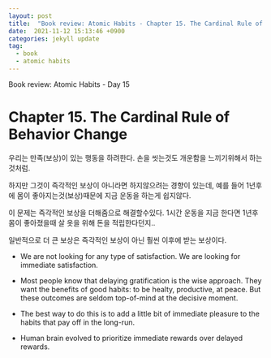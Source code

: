```yaml
---
layout: post
title:  "Book review: Atomic Habits - Chapter 15. The Cardinal Rule of Behavior Change"
date:  2021-11-12 15:13:46 +0900 
categories: jekyll update
tag:
  - book
  - atomic habits
---
```


Book review: Atomic Habits - Day 15

# Chapter 15. The Cardinal Rule of Behavior Change

우리는 만족(보상)이 있는 행동을 하려한다. 손을 씻는것도 개운함을 느끼기위해서 하는것처럼.

하지만 그것이 즉각적인 보상이 아니라면 하지않으려는 경향이 있는데, 예를 들어 1년후에 몸이 좋아지는것(보상)때문에 지금 운동을 하는게 쉽지않다.

이 문제는 즉각적인 보상을 더해줌으로 해결할수있다.  1시간 운동을 지금 한다면 1년후 몸이 좋아졌을때 살 옷을 위해 돈을 적립한다던지..

일반적으로 더 큰 보상은 즉각적인 보상이 아닌 훨씬 이후에 받는 보상이다.

* We are not looking for any type of satisfaction. We are looking for immediate satisfaction.

* Most people know that delaying gratification is the wise approach. They want the benefits of good habits: to be healty, productive, at peace. But these outcomes are seldom top-of-mind at the decisive moment.

* The best way to do this is to add a little bit of immediate pleasure to the habits that pay off in the long-run.

* Human brain evolved to prioritize immediate rewards over delayed rewards.

